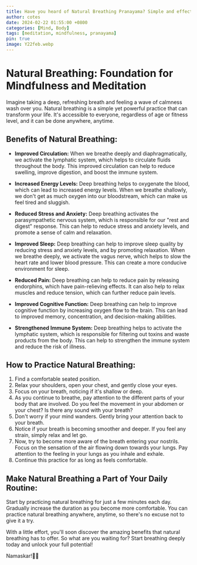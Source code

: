```yaml
---
title: Have you heard of Natural Breathing Pranayama? Simple and effective Pranayama.. 
author: cotes
date: 2024-02-22 01:55:00 +0800
categories: [Mind, Body]
tags: [meditation, mindfulness, pranayama]
pin: true
image: Y22feb.webp
---
```


# Natural Breathing: Foundation for Mindfulness and Meditation

Imagine taking a deep, refreshing breath and feeling a wave of calmness wash over you. Natural breathing is a simple yet powerful practice that can transform your life. It's accessible to everyone, regardless of age or fitness level, and it can be done anywhere, anytime.

## Benefits of Natural Breathing:

- **Improved Circulation:** When we breathe deeply and diaphragmatically, we activate the lymphatic system, which helps to circulate fluids throughout the body. This improved circulation can help to reduce swelling, improve digestion, and boost the immune system.
  
- **Increased Energy Levels:** Deep breathing helps to oxygenate the blood, which can lead to increased energy levels. When we breathe shallowly, we don't get as much oxygen into our bloodstream, which can make us feel tired and sluggish.
  
- **Reduced Stress and Anxiety:** Deep breathing activates the parasympathetic nervous system, which is responsible for our "rest and digest" response. This can help to reduce stress and anxiety levels, and promote a sense of calm and relaxation.
  
- **Improved Sleep:** Deep breathing can help to improve sleep quality by reducing stress and anxiety levels, and by promoting relaxation. When we breathe deeply, we activate the vagus nerve, which helps to slow the heart rate and lower blood pressure. This can create a more conducive environment for sleep.
  
- **Reduced Pain:** Deep breathing can help to reduce pain by releasing endorphins, which have pain-relieving effects. It can also help to relax muscles and reduce tension, which can further reduce pain levels.
  
- **Improved Cognitive Function:** Deep breathing can help to improve cognitive function by increasing oxygen flow to the brain. This can lead to improved memory, concentration, and decision-making abilities.
  
- **Strengthened Immune System:** Deep breathing helps to activate the lymphatic system, which is responsible for filtering out toxins and waste products from the body. This can help to strengthen the immune system and reduce the risk of illness.

## How to Practice Natural Breathing:

1. Find a comfortable seated position.
2. Relax your shoulders, open your chest, and gently close your eyes.
3. Focus on your breath, noticing if it's shallow or deep.
4. As you continue to breathe, pay attention to the different parts of your body that are involved. Do you feel the movement in your abdomen or your chest? Is there any sound with your breath?
5. Don't worry if your mind wanders. Gently bring your attention back to your breath.
6. Notice if your breath is becoming smoother and deeper. If you feel any strain, simply relax and let go.
7. Now, try to become more aware of the breath entering your nostrils. Focus on the sensation of the air flowing down towards your lungs. Pay attention to the feeling in your lungs as you inhale and exhale.
8. Continue this practice for as long as feels comfortable.

## Make Natural Breathing a Part of Your Daily Routine:

Start by practicing natural breathing for just a few minutes each day. Gradually increase the duration as you become more comfortable. You can practice natural breathing anywhere, anytime, so there's no excuse not to give it a try.

With a little effort, you'll soon discover the amazing benefits that natural breathing has to offer. So what are you waiting for? Start breathing deeply today and unlock your full potential!

Namaskar!🙏✨